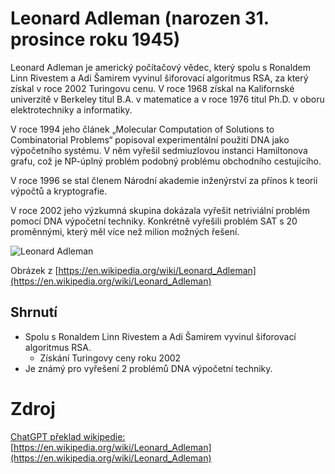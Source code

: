 # Leonard Adleman (narozen 31. prosince roku 1945)
Leonard Adleman je americký počítačový vědec, který spolu s Ronaldem Linn Rivestem a Adi Šamirem vyvinul šiforovací algoritmus RSA, za který získal v roce 2002 Turingovu cenu. V roce 1968 získal na Kalifornské univerzitě v Berkeley titul B.A. v matematice a v roce 1976 titul Ph.D. v oboru elektrotechniky a informatiky.

V roce 1994 jeho článek „Molecular Computation of Solutions to Combinatorial Problems“ popisoval experimentální použití DNA jako výpočetního systému. V něm vyřešil sedmiuzlovou instanci Hamiltonova grafu, což je NP-úplný problém podobný problému obchodního cestujícího.

V roce 1996 se stal členem Národní akademie inženýrství za přínos k teorii výpočtů a kryptografie. 

V roce 2002 jeho výzkumná skupina dokázala vyřešit netriviální problém pomocí DNA výpočetní techniky. Konkrétně vyřešili problém SAT s 20 proměnnými, který měl více než milion možných řešení.


![Leonard Adleman](https://upload.wikimedia.org/wikipedia/commons/a/af/Len-mankin-pic.jpg?download)

Obrázek z [https://en.wikipedia.org/wiki/Leonard_Adleman](https://en.wikipedia.org/wiki/Leonard_Adleman)

## Shrnutí
- Spolu s Ronaldem Linn Rivestem a Adi Šamirem vyvinul šiforovací algoritmus RSA.
  - Získání Turingovy ceny roku 2002
- Je známý pro vyřešení 2 problémů DNA výpočetní techniky.

# Zdroj
[ChatGPT překlad wikipedie:](https://chatgpt.com/share/66eb4ae6-7ca0-8005-a09c-2f7866adbbc2)
[https://en.wikipedia.org/wiki/Leonard_Adleman](https://en.wikipedia.org/wiki/Leonard_Adleman)

